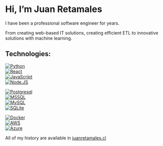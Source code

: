# Hi, I’m Juan Retamales

I have been a professional software engineer for years.

From creating web-based IT solutions, creating efficient ETL to innovative solutions with machine learning.

## Technologies:
[![Python](https://img.shields.io/badge/Developer-999999?style=for-the-badge&logo=python&logoColor=green&labelColor=101010&label=Python)]() <br>
[![React](https://img.shields.io/badge/Junior%20Dev-999999?style=for-the-badge&logo=react&logoColor=blue&labelColor=101010&label=React)]() <br>
[![JavaScript](https://img.shields.io/badge/Junior%20Dev-999999?style=for-the-badge&logo=javascript&logoColor=yellow&labelColor=101010&label=Javascript)]() <br>
[![Node.JS](https://img.shields.io/badge/Junior%20Dev-999999?style=for-the-badge&logo=node.js&logoColor=green&labelColor=101010&label=Node.js)]() <br>

[![Postgresql](https://img.shields.io/badge/Developer-999999?style=for-the-badge&logo=postgresql&logoColor=cyan&labelColor=101010&label=Postgresql)]() <br>
[![MSSQL](https://img.shields.io/badge/Developer-999999?style=for-the-badge&logo=microsoftsqlserver&logoColor=red&labelColor=101010&label=MSSQL)]() <br>
[![MySQL](https://img.shields.io/badge/Developer-999999?style=for-the-badge&logo=mysql&logoColor=lightblue&labelColor=101010&label=MySQL)]() <br>
[![SQLite](https://img.shields.io/badge/Developer-999999?style=for-the-badge&logo=mysql&logoColor=lightblue&labelColor=101010&label=SQLite)]() <br>

[![Docker](https://img.shields.io/badge/Developer-999999?style=for-the-badge&logo=docker&logoColor=cyan&labelColor=101010&label=Docker)]() <br>
[![AWS](https://img.shields.io/badge/Developer-999999?style=for-the-badge&logo=amazonaws&logoColor=orange&labelColor=101010&label=AWS)]() <br>
[![Azure](https://img.shields.io/badge/Developer-999999?style=for-the-badge&logo=microsoftazure&logoColor=cyan&labelColor=101010&label=Azure)]() <br>

All of my history are available in [juanretamales.cl](https://juanretamales.cl/)
